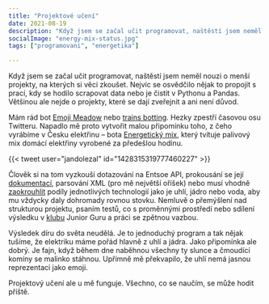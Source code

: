 ```yaml
---
title: "Projektové učení"
date: 2021-08-19
description: "Když jsem se začal učit programovat, naštěstí jsem neměl nouzi o menší projekty, na kterých si věci zkoušet"
socialImage: "energy-mix-status.jpg"
tags: ["programovani", "energetika"]

---
```


Když jsem se začal učit programovat, naštěstí jsem neměl nouzi o menší projekty, na kterých si věci zkoušet. Nejvíc se osvědčilo nějak to propojit s prací, kdy se hodilo scrapovat data nebo je čistit v Pythonu a Pandas. Většinou ale nejde o projekty, které se dají zveřejnit a ani není důvod.

Mám rád bot [Emoji Meadow](https://twitter.com/emojimeadow) nebo [trains botting](https://twitter.com/choochoobot). Hezky zpestří časovou osu Twitteru. Napadlo mě proto vytvořit malou připomínku toho, z čeho vyrábíme v Česku elektřinu – bota [Energetický mix](https://github.com/jandolezal/energy-mix), který tvítuje palivový mix domácí elektřiny vyrobené za předešlou hodinu.

{{< tweet user="jandolezal" id="1428315319777460227" >}}

Člověk si na tom vyzkouší dotazování na Entsoe API, prokousání se její [dokumentací](https://transparency.entsoe.eu/content/static_content/Static%20content/web%20api/Guide.html#_psrtype), parsování XML (pro mě největší oříšek) nebo musí vhodně [zaokrouhlit](https://en.wikipedia.org/wiki/Largest_remainder_method) podíly jednotlivých technologií jako je uhlí, jádro nebo voda, aby mu vždycky daly dohromady rovnou stovku. Nemluvě o přemýšlení nad strukturou projektu, psaním testů, co s proměnnými prostředí nebo sdílení výsledku v [klubu](https://junior.guru/club/) Junior Guru a práci se zpětnou vazbou.

Výsledek díru do světa neudělá. Je to jednoduchý program a tak nějak tušíme, že elektriku máme pořád hlavně z uhlí a jádra. Jako připomínka ale dobrý. Je fajn, když během dne naběhnou všechny ty slunce a čmoudící komíny se malinko stáhnou. Upřímně mě překvapilo, že uhlí nemá jasnou reprezentaci jako emoji.

Projektový učení ale u mě funguje. Všechno, co se naučím, se může hodit příště.
